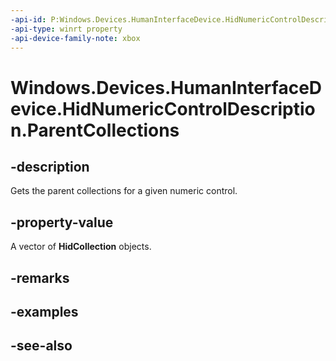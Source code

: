 ```yaml
---
-api-id: P:Windows.Devices.HumanInterfaceDevice.HidNumericControlDescription.ParentCollections
-api-type: winrt property
-api-device-family-note: xbox
---
```


<!-- Property syntax
public Windows.Foundation.Collections.IVectorView<Windows.Devices.HumanInterfaceDevice.HidCollection> ParentCollections { get; }
-->

# Windows.Devices.HumanInterfaceDevice.HidNumericControlDescription.ParentCollections

## -description

Gets the parent collections for a given numeric control.

## -property-value

A vector of **HidCollection** objects.

## -remarks

## -examples

## -see-also
